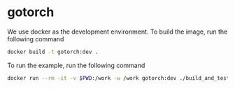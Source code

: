 # gotorch

We use docker as the development environment. To build the image, run the following command

```bash
docker build -t gotorch:dev .
```

To run the example, run the following command

```bash
docker run --rm -it -v $PWD:/work -w /work gotorch:dev ./build_and_test.sh
```
